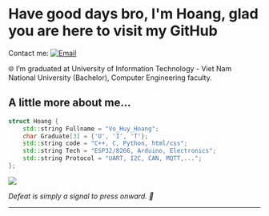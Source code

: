 # Have good days bro, I'm Hoang, glad you are here to visit my GitHub

Contact me: [![Email](https://img.shields.io/badge/email-D14836?style=flat&logo=gmail&logoColor=white)](mailto:your-email@example.com)

🌐 I’m graduated at University of Information Technology - Viet Nam National University (Bachelor), Computer Engineering faculty.

## A little more about me...

```cpp
struct Hoang {
    std::string Fullname = "Vo_Huy_Hoang";
    char Graduate[3] = {'U', 'I', 'T'};
    std::string code = "C++, C, Python, html/css";
    std::string Tech = "ESP32/8266, Arduino, Electronics";
    std::string Protocol = "UART, I2C, CAN, MQTT,...";
};

```

[![](https://visitcount.itsvg.in/api?id=Honf103&label=Profile%20Views&color=0&icon=5&pretty=false)](https://visitcount.itsvg.in)



<em><b></b> Defeat is simply a signal to press onward. </b> 💪</em>

---


